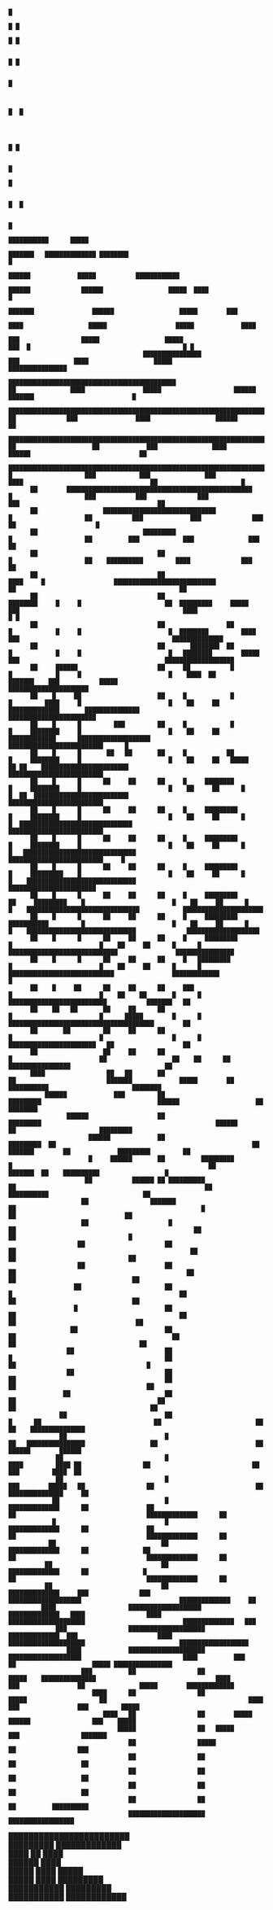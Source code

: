                                                                                                                                                                                                                                                                                                                                                                                                                 
                                                                                                                                                                                                                                                                                                                                                                                                                
                                                                                                                                                                                                                                                  █                                                                                                                                                             
                                                                                                                                                                                                                                                  █ █                                                                                                                                                           
                                                                                                                                                                                                                                                  █ █                                                                                                                                                           
                                                                                                                                                                                                                                                                                                                                                                                                                
                                                                                                                                                                                                                                                 █ █                                                                                                                                                            
                                                                                                                                                                                                                                                                                                                                                                                                                
                                                                                                                                                                                                                                                  █                                                                                                                                                             
                                                                                                                                                                                                                                                                                                                                                                                                                
                                                                                                                                                                                                                                                                                                                                                                                                                
                                                                                                                                                                                                                                              █  █                                                                                                                                                              
                                                                                                                                                                                                                                                                                                                                                                                                                
                                                                                                                                                                                                                                                                                                                                                                                                                
                                                                                                                                                                                                                                                                                                                                                                                                                
                                                                                                                                                                                                                                             █ █                                                                                                                                                                
                                                                                                                                                                                                                                                                                                                                                                                                                
                                                                                                                                                                                                                                            █                                                                                                                                                                   
                                                                                                                                                                                                                                              █                                                                                                                                                                 
                                                                                                                                                                                                                                                                                                                                                                                                                
                                                                                                                                                                                                                                          █  █                                                                                                                                                                  
                                                                                                                                                                                                                                                                                                                                                                                                                
                                                                                                                                                                                                                                         █                                                                                                                                                                      
                                                                                                                                          ███████████      █████                                                                                                                                                                                                                                                
                                                                                                                                     ███████   ██████████████ ████████                                                                   █                                                                                                                                                                      
                                                                                                                                 ██████             █████           ████████████                                                                                                                                                                                                                                
                                                                                                                            ██████              ██████                  █████  ████                                                     █                                                                                                                                                                       
                                                                                                                      ███████                ██████                  █████        ███                                                                                                                                                                                                                           
                                                                                                                    ████                  █████                   █████             ████                                                                                                                                                                                                                        
                                                                                                                   ███                 █████                  █████                    ███  █                                          █ █                                                                                                                                                                      
                                         ████████████████                                                          ███               ████                  █████                      ████████████████                                                                                                                                                                                                          
                               ██████████████████████████████████████████████                                      ██               ████                █████                    ██████               ███████                           █                                                                                                                                                                       
                     █████████████████████████████████████████████████████████████████████████                     ██              ███                ████                  ██████                         ██                                                                                                                                                                                                   
            ███████████████████████████████████████████████████████████████████████████████ ██                     ██             ███               ████               ██████                              ██                                                                                                                                                                                                   
          ████████████████████████████████████████████████████████████████████████           █                    ███            ███               ███              ████                                   ██                       █                                                                                                                                                                           
          ██        ███████████████████████████████████████████████████                      █                    ███           ███              ███              ███                                      ██                                                                                                                                                                                                   
          ██                  ███████████████████████████████                                █                    ██           ███             ███              ███                                        ██                      █                                                                                                                                                                            
          ██                             █████████                                           █                    ██          ███            ███               ███                                         ██                                                                                                                                                                                                   
          ██                                 ██                                              █                    ██    ██████████         ████              ███                                           ██                                                                                                                                                                                                   
          ██                                 ██                                     ████     █                   ████████████████████████████               ██                                             ██                                                                                                                                                                                                   
          ██                                 ██                           ████████     █     █                       ██  █████████     █████              ███                                             ████                    █ █                                                                                                                                                                           
          ██                                 ██                 ██        █            █     █                        █  ████████         ████          ███                                          ██████████████                                                                                                                                                                                             
          ██                                 ██       ████████  ██        █            █     █                        █   ████████        █████        ███                                        ███████████████████                                                                                                                                                                                           
          ██     ██████                      ██     ██           █        █            █     █                        █    ████  ██       ███████    ███           █████                         ██████████████████████                                                                                                                                                                                         
          ██    █     ██                     ██     █            █        █         ████     █                        █    ██     ██     ██████████████       ███████████████                   ████████████████████████                                                                                                                                                                                        
          ██    █      █         ███         ██     █            █        █     ████████     █                        █    ██     ██    █████████████      ████████████████████                ██████████████████████████      █                                                                                                                                                                                
          ██    █      █       ██   ██       ██     █           ██        █     ████████     █                        █    ██     ██   █████    ██ ██    ████████████████████████              ██████████████████████████                                                                                                                                                                                       
          ██    █      █      ██     ██      ██     █     ████████        █     ████████     █                        █    ██     ██      █      █  ██  ██████████████████████████             ██████████████████████████                                                                                                                                                                                       
          ██    █      █      ██     ██      ██     █     █████████       █     ████████     █                        █    ██     ██      █      █  ███████████████████████████████            ██████████████████████████                                                                                                                                                                                       
          ██    █      █      ██     ██      ██     █     █████████       █     ████████     █                        █    ██     ██      █      █   ███████████████████████████████           ██████████████████████████     █                                                                                                                                                                                 
          ██    █      █      ██     ██      ██     █     █████████       █     █████████    █                        █    ██     ██      █      █    ██████████████████████████████            ████████████████████████                                                                                                                                                                                        
          ██    █      █      ██     ██      ██     █     █████████      ██     █████████    █                        █    ██     ██      █      █    ███████████████████████████████            ██████████████████████                                                                                                                                                                                         
          ██    █      █      ██     ██      ██     █     █████████      ███████████         █                        █    ██     ██      █      █    ██████████████████████████████              ████████████████████                                                                                                                                                                                          
          ██    █      █      ██     ██      ██     █     █████████                          █                        █    ██     ██      █      █    ██████████████████████████████                ████████████████                                                                                                                                                                                            
          ██    █      █      ██     ██      ██     █   █████████                            █                        █    ██     ██      █      █     █████████████████████████████                █████████████             █                                                                                                                                                                                 
          ██    █     ██      ██     ██      ██     ███                                      █                        █    ██    ██       █      █      ███████████████████████████           ███████   ██                                                                                                                                                                                                      
          ██    ██   ██       ██     ██      ██                                              █                        █      █████        █      █      ████████████████████████████████████████        ██                                                                                                                                                                                                      
          ██       ██         ██     ██      ██                                              █                        █                   █      █      ████████████████████████   ██                   ██                                                                                                                                                                                                      
          ██                  ██     ██      ██                                              █                        ██                  ██    ██      ██   █████████████████                          ██                                                                                                                                                                                                      
          ████                 ██   ██       ██                                             ██                         ███████             █████        ██      ███████████                       ████████                                                                                                                                                                                                      
              ██████             ███         ██                                     █████████                                ██████                     ██                                ████████                                                                                                                                                                                                              
                    ██████                   ██                            █████████                                                ██████              ██                       █████████                                                                                                                                                                                                                      
                          ██████             ██                   █████████  ██                                                      ██  ███████        ██             █████████         ██                                                                                                                                                                                                                     
                          █     ██████       ██          █████████            █                                                      ██        ███████  ██    ██████████                  █                                                                                                                                                                                                                     
                         ██           ██████ ██ ██████████                    ██                                                    ██               ███████████                          ██                                                                                                                                                                                                                    
                        ██                 ███████                             ██                                                   █                      ██                              ██                                                                                                                                                                                                                   
                        ██                      █                               ██                                                 ██                      ██                               █                                                                                                                                                                                                                   
                       ██                      ██                               ██                                                ██                       ██                               ██                                                                                                                                                                                                                  
                       ██                      ██                                ██                                               ██                       ██                                ██                                                                                                                                                                                                                 
                      ██                       ██                                 █                                              ██                        ██                                ██                                                                                                                                                                                                                 
                      █                        ██                                 ██                                             ██                        ██                                 ██                                                                                                                                                                                                                
                     ██                        ██                                  ██                                           ██                         ██                                  ██                                                                                                                                                                                                               
                    ██                         ██                                   █                                          ██                         ██                                    █                                                                                                                                                                                                               
                    ██                         ██                                   ██                                         ██                         ██                                    ██                                                                                                                                                                                                              
                   ██                          ██                                    ██                                       ██                          ██                                     ██                                                                                                                                                                                                             
                  ██                           ██                                     █      ██                               ██                          ██                                     ██    ███████████████                                                                                                                                                                                          
                  ██                           █                                      ██   ████████████████                  ██                           ██                                      ██████        ██████                                                                                                                                                                                          
                 ██                            █                                       ████         ████ ██                 ██                            ██                                      ███         ████  ██                                                                                                                                                                                          
                 ██                            █                                      ███        █████   ██                 ██                            ██                                    ███████████████     ██                                                                                                                                                                                          
                ██                             █                                     ██████████████      ██                ██                             ██                                    ██████████████      ██                                                                                                                                                                                          
                █                              █                                     ██████████████      ██                ██                             ██                                    ██████████████      ██                                                                                                                                                                                          
               ██                             ██                                     ██████████████      ██               ██                              ██                                    ██████████████      ██                                                                                                                                                                                          
              ██                              ██                                     ██████████████      ██               █                               ██                                    ██████████████      ██                                                                                                                                                                                          
              ██                              ██                                     ██████████████     ███              ███                     ████████████████████                           ██████████████     ██                                                                                                                                                                                           
             ████                    ████████████████████                            ██████████████   ████                 ████                 █████████████████████                           ██████████████   ███                                                                                                                                                                                            
                 ███                 █████████████████████                           ██████████████  ███                      ████              █████████████████████                          ███████████████████                                                                                                                                                                                              
                    ████             █████████████████████                        ████████████████████                            ████          ███                ██                     █████ ████████████████                                                                                                                                                                                                
                        ███          ██                 ██                  █████    ███████████████                                 ████       ███                ██               █████        █████████████                                                                                                                                                                                                  
                           ████      ██                 ██             █████                    ██                                       ████   ███                ███         █████                                                                                                                                                                                                                            
                              ████   ██                 ██        █████                                                                     ██████                 ███    █████                                                                                                                                                                                                                                 
                                  █████                 ██   █████                                                                             ███                 ███████                                                                                                                                                                                                                                      
                                     ██                 █████                                                                                   ██                 ███                                                                                                                                                                                                                                          
                                     ██                 ██                                                                                      ██                  ██                                                                                                                                                                                                                                          
                                     ██                 ██                                                                                      ██                  ██                                                                                                                                                                                                                                          
                                     ██                 ██                                                                                      ██                  ██                                                                                                                                                                                                                                          
                                     ██                 ██                                                                                      ██          ██████████                                                                                                                                                                                                                                          
                                     █████████████████████                                                                                      ██████████████████                                                                                                                                                                                                                                              
                                                                                                                                                                                                                                                                                                                                                                                                                
                                                                                                                                                                                                                                                                                                                                                                                                                
                                                                                                                                                                                                                                                                                                                                                                                                                
                                                                                                                                                                                                                                                                                                                                                                                                                
                                                                                                                                                                                                                                                                                                                                                                                                                
                                                                                                                                                                                                                                                                                                                                                                                                                
                                                                                                                                                                                                                                                                                                                                                                                                                
                                                                                                                                                                                                                                                                                                                                                                                                                
                                                                                                                                                                                                                                                                                                                                                                                                                
                                                                                                                                                                                                                                                                                                                                                                                                                
                                                                                                                                                                                                                                                                                                                                                                                                                
                                                                                                                                                                                                                                                                                                                                                                                                                
                                                                                                                                                                                                                                                                                                                                                                                                                
                                                                                                                                                                                                                                                                                                                                                                                                                
                                                                                                                                                                                                                                                                                                                                                                                                                
                                                                                                                                                                                                                                                                                                                                                                                                                
                                                                                                                                                                                                                                                                                                                                                                                                                
                                                                                                                                                                                                                                                                                                                                                                                                                
████████████████████████                                                                                                                                                                                                                                                                                                                                                                                        
█████████  █████████████                                                                                                                                                                                                                                                                                                                                                                                        
████          ██    ████                                                                                                                                                                                                                                                                                                                                                                                        
██████              ████                                                                                                                                                                                                                                                                                                                                                                                        
█████ ████         █████                                                                                                                                                                                                                                                                                                                                                                                        
█████  ████    █████████                                                                                                                                                                                                                                                                                                                                                                                        
███████████    █████████                                                                                                                                                                                                                                                                                                                                                                                        
███████████ ████████████                                                                                                                                                                                                                                                                                                                                                                                        
